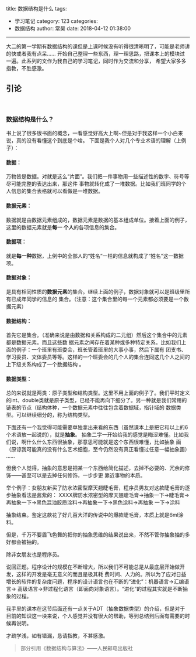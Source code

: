 title: 数据结构是什么
tags:
  - 学习笔记
category: 123
categories:
  - 数据结构
author: 常昊
date: 2018-04-12 01:38:00
---
大二的第一学期有数据结构的课但是上课时候没有听得很清晰明了，可能是老师讲的快或者我有点呆……
开始自己整理一些东西，理一理思路，把课本上的模块过一遍。此系列的文作为我自己的学习笔记，同时作为交流和分享， 希望大家多多指教，不胜感激。
 
## 引论
 
### 数据结构是什么？

书上说了很多很书面的概念，一看感觉好高大上啊~但是对于我这样一个小白来说，真的没有看懂这个到底是个啥。
下面是我个人对几个专业术语的理解（上例子）：
 
#### 数据：
万物皆是数据。对就是这么“片面”。我们把一件事物用一些描述性的数字、符号等尽可能完整的表达出来，那这件 事物就转化成了一堆数据。比如我们班同学的个人信息的集合表格就可以看做是一堆数据。
#### 数据元素：
数据就是由数据元素组成的，数据元素是数据的基本组成单位。接着上面的例子，这里的数据元素就是**每一 个人**的各项信息的集合。
#### 数据项：
就是**每一种**数据，上例中的全部人的“姓名”一栏的信息就构成了“姓名”这一数据项。
#### 数据对象：
是具有相同性质的**数据元素**的集合。继续上面的例子，数据对象就可以是班级里所有已成年同学的信息的 集合。（注意：这个集合里的每一个元素都必须要是一个数据元素）
#### 数据结构：
首先它是集合。（准确来说是由数据和关系构成的二元组）然后这个集合中的元素都是数据元素。而且这些数 据元素之间存在着某种或多种特定关系。比如我们上面的例子：一个班里有班委会，班长管着班里的大事小事，然后下属有 团支书、学习委员、文体委员等等。这样的一个班委会的几个人的集合连同这几个人之间的上下级关系构成了一个数据结构 。
#### 数据类型：
总的来说就是两类：原子类型和结构类型。这里不用上面的例子了。我们平时定义的int、double类就是原子类型，已经不能再向下细分了。另一种就是我们常用的链表的节点（结构体种，一个数据元素中往往包含着数据域，指针域的 数据类型。可以继续细分的，称为结构类型。

下面还有一个我觉得可能需要单独拿出来看的东西（虽然课本上是把它和以上的6个术语放一起说的），就是**抽象**。
抽象二字一开始给我的感觉是晦涩难懂。比如我们说，啊什么什么东西很抽象，那意思可能就是这个东西很难懂，比如抽象 画（原谅我可能真的没有什么艺术细胞，至今仍然没有真正看懂过任意一幅抽象画）
……

但我个人觉得，抽象的意思是把某一个东西给简化描述，去掉不必要的、冗余的修饰——甚至可以是去掉任何修饰，一步步更 靠近事物的本质。

举个例子：女朋友新买了防水浓密型摩天翘睫毛膏，程序员男友对这款睫毛膏的逐步抽象看法是酱紫的：
XXXX牌防水浓密型的摩天翘睫毛膏->抽象一下->睫毛膏->再抽象一下->黑色混油胶质涂料->再抽象一下->黑色涂料->再抽象 一下->涂料

抽象结束。鉴定这款花了好几百大洋的传说中的爆款睫毛膏，本质上就是6ml涂料。

但是，千万不要眉飞色舞的把你的抽象思维的结果说出来，不然不管你抽象抽的多好都会被抽的。

除非女朋友也是程序员。

说回正题。程序设计的规模在不断增大，所以我们不可能总是从最底层开始做开发，这样的开发是毫无意义的而且是极其耗 费时间、人力的。所以为了应对日益增长的软件的复杂度问题，程序的设计语言也在不断的“进化”：机器语言->汇编语言-> 高级语言->非过程化语言（即面向对象语言）。“进化”的过程其实就是不断抽象的过程。


我手里的课本在这节后面还有一点关于ADT（抽象数据类型）的介绍，但是对于目前的知识这一块来说，个人感觉并没有很大的帮助，等到总结到后面有需要的时候再说明。



才疏学浅，如有错漏，恳请指教，不甚感激。
>部分引用《数据结构与算法》——人民邮电出版社